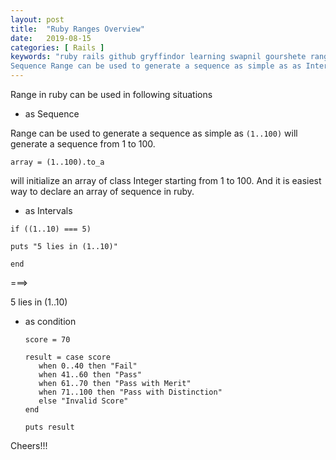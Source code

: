 ```yaml
---
layout: post
title:  "Ruby Ranges Overview"
date:   2019-08-15
categories: [ Rails ]
keywords: "ruby rails github gryffindor learning swapnil gourshete ranges sequence Range in ruby can be used in following situations
Sequence Range can be used to generate a sequence as simple as as Intervals as condition"
---
```


Range in ruby can be used in following situations

- as Sequence

Range can be used to generate a sequence as simple as `(1..100)` will generate a sequence from 1 to 100.
 
`array = (1..100).to_a`

will initialize an array of class Integer starting from 1 to 100. And it is easiest way to declare an array of sequence
in ruby.

- as Intervals

`if ((1..10) === 5)`
 
  `puts "5 lies in (1..10)"`

`end`

===>

5 lies in (1..10)


- as condition


      score = 70
      
      result = case score
         when 0..40 then "Fail"
         when 41..60 then "Pass"
         when 61..70 then "Pass with Merit"
         when 71..100 then "Pass with Distinction"
         else "Invalid Score"
      end
      
      puts result
      


Cheers!!!

